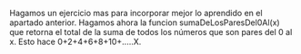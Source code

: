 Hagamos un ejercicio mas para incorporar mejor lo aprendido en el apartado anterior.
Hagamos ahora la funcion sumaDeLosParesDel0Al(x) que retorna el total de la suma de todos los números que son pares del 0 al x.
Esto hace 0+2+4+6+8+10+.....X.
